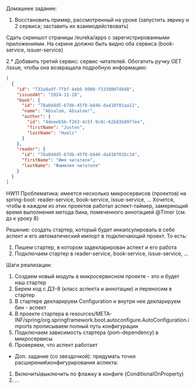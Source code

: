 Домашнее задание:

1. Восстановить пример, рассмотренный на уроке (запустить эврику и 2 сервиса; заставить их взаимодействовать)

Сдать скриншот страницы /eureka/apps с зарегистрированными приложениями.
На скрине должно быть видно оба сервиса (book-service, issuer-service)

2.* Добавить третий сервис: сервис читателей.
Обогатить ручку GET /issue, чтобы она возвращала подробную информацию:

```json
[
  {
    "id": "733a8a9f-7fbf-4eb6-9900-f3338007d848",
    "issuedAt": "2024-11-28",
    "book": {
      "id": "78a0d4d5-67db-45f8-b846-da410f01aa11",
      "name": "Absalom, Absalom!",
      "author": {
        "id": "4deeeb5b-f263-4c5f-9c8c-62b83b0977ee",
        "firstName": "Justen",
        "lastName": "Huels"
      }
    },
    "reader": {
      "id": "78a0d4d5-67db-45f8-b846-da410f01bc34",
      "firstName": "Имя читателя",
      "lastName": "Фамилия читателя"
    }
  }
]
```
HW11
Проблематика: имеется несколько микросервисов (проектов) на spring-boot: reader-service, book-service, issue-service, ...
Хочется, чтобы в каждом из этих проектов работал аспект-таймер, замеряющий время выполнения метода бина, помеченного аннотацией @Timer (см. дз к уроку 8)

Решение: создать стартер, который будет инкапсулировать в себе аспект и его автоматический импорт в подключающий проект.
То есть:
1. Пишем стартер, в котором задекларирован аспект и его работа
2. Подключаем стартер в reader-service, book-service, issue-service, ...

Шаги реализации:
1. Создаем новый модуль в микросервисном проекте - это и будет наш стартер
2. Берем код с ДЗ-8 (класс аспекта и аннотации) и переносим в стартер
3. В стартере декларируем Configuration и внутри нее декларируем бин - аспект
4. В проекте стартера в resources/META-INF/spring/org.springframework.boot.autoconfigure.AutoConfiguration.imports прописываем полный путь конфигурации
5. Подключаем зависимость стартера (pom-dependency) в микросервисы
6. Проверяем, что аспект работает


* Доп. задание (со звездочкой): придумать точки расширения\конфигурирования аспекта:
1. Включить\выключить по флажку в конфиге (ConditionalOnProperty)
2. ...
